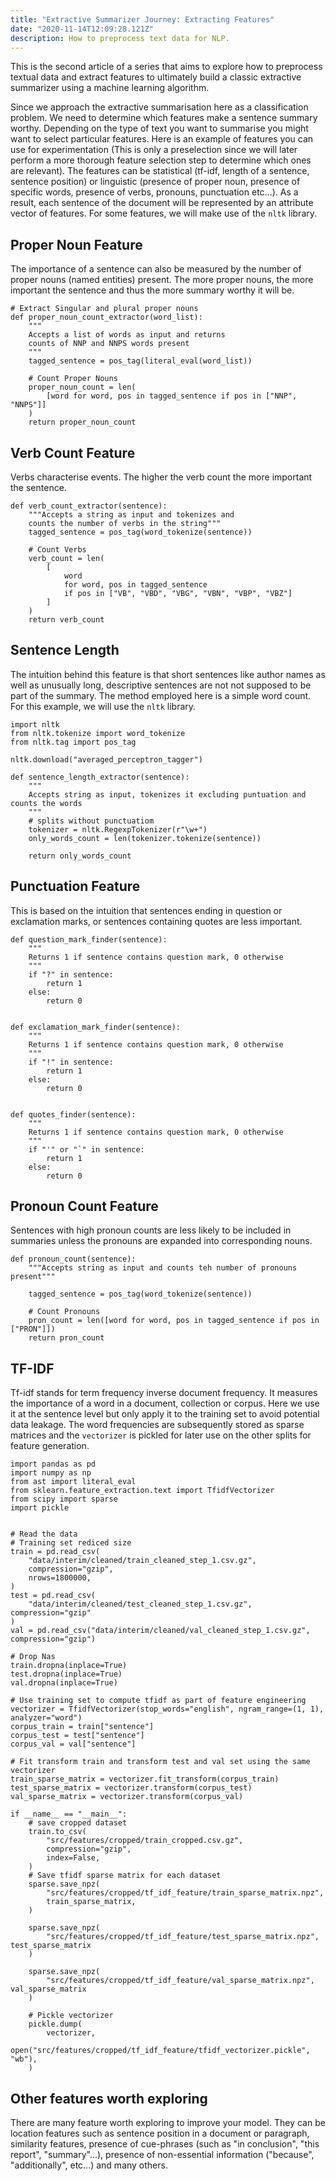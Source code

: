 ```yaml
---
title: "Extractive Summarizer Journey: Extracting Features"
date: "2020-11-14T12:09:28.121Z"
description: How to preprocess text data for NLP.
---
```

This is the second article of a series that aims to explore how to preprocess textual data and extract features to ultimately build a classic extractive summarizer using a machine learning algorithm.

Since we approach the extractive summarisation here as a classification problem. We need to determine which features make a sentence summary worthy. Depending on the type of text you want to summarise you might want to select particular features. Here is an example of features you can use for experimentation (This is only a preselection since we will later perform a more thorough feature selection step to determine which ones are relevant). The features can be statistical (tf-idf, length of a sentence, sentence position) or linguistic (presence of proper noun, presence of specific words, presence of verbs, pronouns, punctuation etc...). As a result, each sentence of the document will be represented by an attribute vector of features. For some features, we will make use of the `nltk` library.

## Proper Noun Feature
The importance of a sentence can also be measured by the number of proper nouns (named entities) present. The more proper nouns, the more important the sentence and thus the more summary worthy it will be.
```
# Extract Singular and plural proper nouns
def proper_noun_count_extractor(word_list):
    """
    Accepts a list of words as input and returns
    counts of NNP and NNPS words present
    """
    tagged_sentence = pos_tag(literal_eval(word_list))

    # Count Proper Nouns
    proper_noun_count = len(
        [word for word, pos in tagged_sentence if pos in ["NNP", "NNPS"]]
    )
    return proper_noun_count
```

## Verb Count Feature
Verbs characterise events. The higher the verb count the more important the sentence.
```
def verb_count_extractor(sentence):
    """Accepts a string as input and tokenizes and
    counts the number of verbs in the string"""
    tagged_sentence = pos_tag(word_tokenize(sentence))

    # Count Verbs
    verb_count = len(
        [
            word
            for word, pos in tagged_sentence
            if pos in ["VB", "VBD", "VBG", "VBN", "VBP", "VBZ"]
        ]
    )
    return verb_count
```

## Sentence Length
The intuition behind this feature is that short sentences like author names as well as unusually long, descriptive sentences are not not supposed to be part of the summary. The method employed here is a simple word count.
For this example, we will use the `nltk` library.
```
import nltk
from nltk.tokenize import word_tokenize
from nltk.tag import pos_tag

nltk.download("averaged_perceptron_tagger")

def sentence_length_extractor(sentence):
    """
    Accepts string as input, tokenizes it excluding puntuation and counts the words
    """
    # splits without punctuatiom
    tokenizer = nltk.RegexpTokenizer(r"\w+")
    only_words_count = len(tokenizer.tokenize(sentence))

    return only_words_count
``` 

## Punctuation Feature
This is based on the intuition that sentences ending in question or exclamation marks, or sentences containing quotes are less important.
```
def question_mark_finder(sentence):
    """
    Returns 1 if sentence contains question mark, 0 otherwise
    """
    if "?" in sentence:
        return 1
    else:
        return 0


def exclamation_mark_finder(sentence):
    """
    Returns 1 if sentence contains question mark, 0 otherwise
    """
    if "!" in sentence:
        return 1
    else:
        return 0


def quotes_finder(sentence):
    """
    Returns 1 if sentence contains question mark, 0 otherwise
    """
    if "'" or "`" in sentence:
        return 1
    else:
        return 0
```

## Pronoun Count Feature
Sentences with high pronoun counts are less likely to be included in summaries unless the pronouns are expanded into corresponding nouns.
```
def pronoun_count(sentence):
    """Accepts string as input and counts teh number of pronouns present"""

    tagged_sentence = pos_tag(word_tokenize(sentence))

    # Count Pronouns
    pron_count = len([word for word, pos in tagged_sentence if pos in ["PRON"]])
    return pron_count
```

## TF-IDF
Tf-idf stands for term frequency inverse document frequency. It measures the importance of a word in a document, collection or corpus. Here we use it at the sentence level but only apply it to the training set to avoid potential data leakage. The word frequencies are subsequently stored as sparse matrices and the `vectorizer` is pickled for later use on the other splits for feature generation.
```
import pandas as pd
import numpy as np
from ast import literal_eval
from sklearn.feature_extraction.text import TfidfVectorizer
from scipy import sparse
import pickle


# Read the data
# Training set rediced size
train = pd.read_csv(
    "data/interim/cleaned/train_cleaned_step_1.csv.gz",
    compression="gzip",
    nrows=1800000,
)
test = pd.read_csv(
    "data/interim/cleaned/test_cleaned_step_1.csv.gz", compression="gzip"
)
val = pd.read_csv("data/interim/cleaned/val_cleaned_step_1.csv.gz", compression="gzip")

# Drop Nas
train.dropna(inplace=True)
test.dropna(inplace=True)
val.dropna(inplace=True)

# Use training set to compute tfidf as part of feature engineering
vectorizer = TfidfVectorizer(stop_words="english", ngram_range=(1, 1), analyzer="word")
corpus_train = train["sentence"]
corpus_test = test["sentence"]
corpus_val = val["sentence"]

# Fit transform train and transform test and val set using the same vectorizer
train_sparse_matrix = vectorizer.fit_transform(corpus_train)
test_sparse_matrix = vectorizer.transform(corpus_test)
val_sparse_matrix = vectorizer.transform(corpus_val)

if __name__ == "__main__":
    # save cropped dataset
    train.to_csv(
        "src/features/cropped/train_cropped.csv.gz",
        compression="gzip",
        index=False,
    )
    # Save tfidf sparse matrix for each dataset
    sparse.save_npz(
        "src/features/cropped/tf_idf_feature/train_sparse_matrix.npz",
        train_sparse_matrix,
    )

    sparse.save_npz(
        "src/features/cropped/tf_idf_feature/test_sparse_matrix.npz", test_sparse_matrix
    )

    sparse.save_npz(
        "src/features/cropped/tf_idf_feature/val_sparse_matrix.npz", val_sparse_matrix
    )

    # Pickle vectorizer
    pickle.dump(
        vectorizer,
        open("src/features/cropped/tf_idf_feature/tfidf_vectorizer.pickle", "wb"),
    )
```

## Other features worth exploring
There are many feature worth exploring to improve your model. 
They can be location features such as sentence position in a document or paragraph, similarity features, presence of cue-phrases (such as "in conclusion", "this report", "summary"...), presence of non-essential information ("because", "additionally", etc...) and many others.